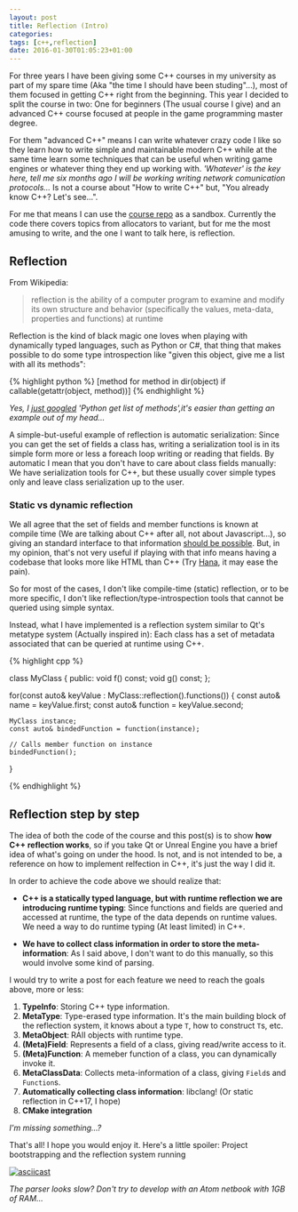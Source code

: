 ```yaml
---
layout: post
title: Reflection (Intro)
categories: 
tags: [c++,reflection]
date: 2016-01-30T01:05:23+01:00
---
```


For three years I have been giving some C++ courses in my university as part
of my spare time (Aka "the time I should have been studing"...), most of 
them focused in getting C++ right from the beginning. This year
I decided to split the course in two: One for beginners (The usual course I
give) and an advanced C++ course focused at people in the game programming 
master degree.

For them "advanced C++" means I can write whatever crazy code I like so they learn how
to write simple and maintainable modern C++ while at the same time learn some
techniques that can be useful when writing game engines or whatever
thing they end up working with. *'Whatever' is the key here, tell me six
months ago I will be working writing network comunication protocols...*
Is not a course about "How to write C++" but, "You already know C++? Let's see...".

For me that means I can use the [course repo](https://github.com/GueimUCM/siplasplas) as a sandbox.
Currently the code there covers topics from allocators to variant, but for
me the most amusing to write, and the one I want to talk here, is reflection.

## Reflection

From Wikipedia:

> reflection is the ability of a computer program to examine and modify 
> its own structure and behavior (specifically the values, meta-data, properties and functions) at runtime

Reflection is the kind of black magic one loves when playing with dynamically 
typed languages, such as Python or C#, that thing that makes possible to do 
some type introspection like "given this object, give me a list with all its 
methods":

{% highlight python %}
[method for method in dir(object) if callable(getattr(object, method))]
{% endhighlight %}

*Yes, I [just googled](http://stackoverflow.com/questions/34439/finding-what-methods-an-object-has) 'Python get list of methods',it's easier than
getting an example out of my head...*

A simple-but-useful example of reflection is automatic serialization:
Since you can get the set of fields a class has, writing a serialization tool is
in its simple form more or less a foreach loop writing or reading that fields.
By automatic I mean that you don't have to care about class fields manually: We
have serialization tools for C++, but these usually cover simple types only
and leave class serialization up to the user.

### Static vs dynamic reflection

We all agree that the set of fields and member functions is known at compile 
time (We are talking about C++ after all, not about Javascript...), so giving
an standard interface to that information [should be possible](https://www.google.es/url?sa=t&rct=j&q=&esrc=s&source=web&cd=2&ved=0ahUKEwi2tcmTutDKAhXM7hoKHejYAtgQFggpMAE&url=https%3A%2F%2Fisocpp.org%2Ffiles%2Fpapers%2Fn3996.pdf&usg=AFQjCNEuhwqFC70Cmi8d5ZCp3rbxSdve1w&sig2=ygIJuD4dlOxCfRtQsljOQg). But, in my opinion,
that's not very useful if playing with that info means having a codebase that
looks more like HTML than C++ (Try [Hana](https://github.com/boostorg/hana), it may ease the pain).

So for most of the cases, I don't like compile-time (static) reflection, or to be more
specific, I don't like reflection/type-introspection tools that cannot be
queried using simple syntax.

Instead, what I have implemented is a reflection system similar to Qt's metatype
system (Actually inspired in): Each class has a set of metadata associated that
can be queried at runtime using C++.

{% highlight cpp %}

class MyClass
{
public:
    void f() const;
    void g() const;
};

for(const auto& keyValue : MyClass::reflection().functions())
{
    const auto& name = keyValue.first;
    const auto& function = keyValue.second;

    MyClass instance;
    const auto& bindedFunction = function(instance);

    // Calls member function on instance
    bindedFunction();
}

{% endhighlight %}

## Reflection step by step

The idea of both the code of the course and this post(s) is to show **how
C++ reflection works**, so if you take Qt or Unreal Engine you have a brief
idea of what's going on under the hood. Is not, and is not intended to be, a 
reference on how to implement relfection in C++, it's just the way I did it.

In order to achieve the code above we should realize that:

 - **C++ is a statically typed language, but with runtime reflection we are
 introducing runtime typing**: Since functions and fields are queried and accessed
 at runtime, the type of the data depends on runtime values. We need a way to do runtime typing (At least limited) in C++.
 
 - **We have to collect class information in order to store the meta-information**: As I said
 above, I don't want to do this manually, so this would involve some kind of 
 parsing.

I would try to write a post for each feature we need to reach the goals above, 
more or less:

 1. **TypeInfo**: Storing C++ type information.
 2. **MetaType**: Type-erased type information. It's the main building block of the
    reflection system, it knows about a type `T`, how to construct `T`s, etc.
 3. **MetaObject**: RAII objects with runtime type.
 4. **(Meta)Field**: Represents a field of a class, giving read/write access to it.
 5. **(Meta)Function**: A memeber function of a class, you can dynamically invoke it.
 6. **MetaClassData**: Collects meta-information of a class, giving `Field`s and `Function`s.
 7. **Automatically collecting class information**: libclang! (Or static reflection in C++17, I hope)
 8. **CMake integration**

*I'm missing something...?*

That's all! I hope you would enjoy it. Here's a little spoiler: 
Project bootstrapping and the reflection system running

[![asciicast](https://asciinema.org/a/c13nlez3fhd86xdkicw7l6y8q.png)](https://asciinema.org/a/c13nlez3fhd86xdkicw7l6y8q)

*The parser looks slow? Don't try to develop with an Atom netbook with 1GB of RAM...*
